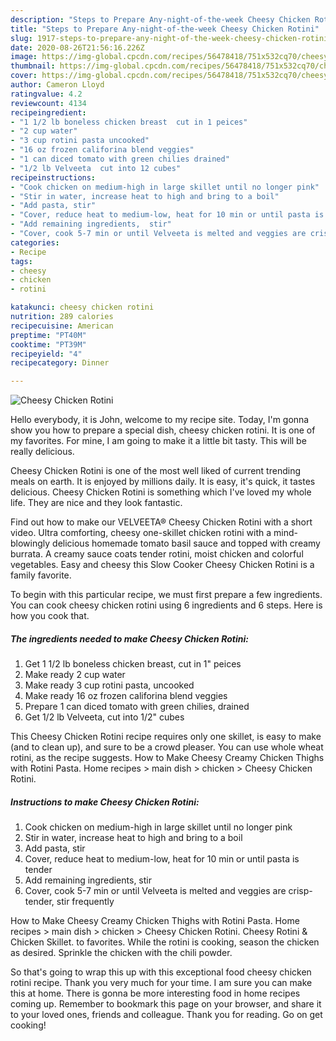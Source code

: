 ```yaml
---
description: "Steps to Prepare Any-night-of-the-week Cheesy Chicken Rotini"
title: "Steps to Prepare Any-night-of-the-week Cheesy Chicken Rotini"
slug: 1917-steps-to-prepare-any-night-of-the-week-cheesy-chicken-rotini
date: 2020-08-26T21:56:16.226Z
image: https://img-global.cpcdn.com/recipes/56478418/751x532cq70/cheesy-chicken-rotini-recipe-main-photo.jpg
thumbnail: https://img-global.cpcdn.com/recipes/56478418/751x532cq70/cheesy-chicken-rotini-recipe-main-photo.jpg
cover: https://img-global.cpcdn.com/recipes/56478418/751x532cq70/cheesy-chicken-rotini-recipe-main-photo.jpg
author: Cameron Lloyd
ratingvalue: 4.2
reviewcount: 4134
recipeingredient:
- "1 1/2 lb boneless chicken breast  cut in 1 peices"
- "2 cup water"
- "3 cup rotini pasta uncooked"
- "16 oz frozen califorina blend veggies"
- "1 can diced tomato with green chilies drained"
- "1/2 lb Velveeta  cut into 12 cubes"
recipeinstructions:
- "Cook chicken on medium-high in large skillet until no longer pink"
- "Stir in water, increase heat to high and bring to a boil"
- "Add pasta, stir"
- "Cover, reduce heat to medium-low, heat for 10 min or until pasta is tender"
- "Add remaining ingredients,  stir"
- "Cover, cook 5-7 min or until Velveeta is melted and veggies are crisp-tender, stir frequently"
categories:
- Recipe
tags:
- cheesy
- chicken
- rotini

katakunci: cheesy chicken rotini 
nutrition: 289 calories
recipecuisine: American
preptime: "PT40M"
cooktime: "PT39M"
recipeyield: "4"
recipecategory: Dinner

---
```



![Cheesy Chicken Rotini](https://img-global.cpcdn.com/recipes/56478418/751x532cq70/cheesy-chicken-rotini-recipe-main-photo.jpg)

Hello everybody, it is John, welcome to my recipe site. Today, I'm gonna show you how to prepare a special dish, cheesy chicken rotini. It is one of my favorites. For mine, I am going to make it a little bit tasty. This will be really delicious.

Cheesy Chicken Rotini is one of the most well liked of current trending meals on earth. It is enjoyed by millions daily. It is easy, it's quick, it tastes delicious. Cheesy Chicken Rotini is something which I've loved my whole life. They are nice and they look fantastic.

Find out how to make our VELVEETA® Cheesy Chicken Rotini with a short video. Ultra comforting, cheesy one-skillet chicken rotini with a mind-blowingly delicious homemade tomato basil sauce and topped with creamy burrata. A creamy sauce coats tender rotini, moist chicken and colorful vegetables. Easy and cheesy this Slow Cooker Cheesy Chicken Rotini is a family favorite.


To begin with this particular recipe, we must first prepare a few ingredients. You can cook cheesy chicken rotini using 6 ingredients and 6 steps. Here is how you cook that.

<!--inarticleads1-->

##### The ingredients needed to make Cheesy Chicken Rotini:

1. Get 1 1/2 lb boneless chicken breast,  cut in 1&#34; peices
1. Make ready 2 cup water
1. Make ready 3 cup rotini pasta, uncooked
1. Make ready 16 oz frozen califorina blend veggies
1. Prepare 1 can diced tomato with green chilies, drained
1. Get 1/2 lb Velveeta,  cut into 1/2&#34; cubes


This Cheesy Chicken Rotini recipe requires only one skillet, is easy to make (and to clean up), and sure to be a crowd pleaser. You can use whole wheat rotini, as the recipe suggests. How to Make Cheesy Creamy Chicken Thighs with Rotini Pasta. Home recipes &gt; main dish &gt; chicken &gt; Cheesy Chicken Rotini. 

<!--inarticleads2-->

##### Instructions to make Cheesy Chicken Rotini:

1. Cook chicken on medium-high in large skillet until no longer pink
1. Stir in water, increase heat to high and bring to a boil
1. Add pasta, stir
1. Cover, reduce heat to medium-low, heat for 10 min or until pasta is tender
1. Add remaining ingredients,  stir
1. Cover, cook 5-7 min or until Velveeta is melted and veggies are crisp-tender, stir frequently


How to Make Cheesy Creamy Chicken Thighs with Rotini Pasta. Home recipes &gt; main dish &gt; chicken &gt; Cheesy Chicken Rotini. Cheesy Rotini &amp; Chicken Skillet. to favorites. While the rotini is cooking, season the chicken as desired. Sprinkle the chicken with the chili powder. 

So that's going to wrap this up with this exceptional food cheesy chicken rotini recipe. Thank you very much for your time. I am sure you can make this at home. There is gonna be more interesting food in home recipes coming up. Remember to bookmark this page on your browser, and share it to your loved ones, friends and colleague. Thank you for reading. Go on get cooking!
